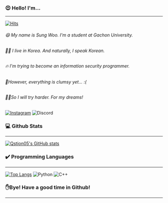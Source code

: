 ### 😍 Hello! I'm... 

------

[![Hits](https://hits.seeyoufarm.com/api/count/incr/badge.svg?url=https%3A%2F%2Fgithub.com%2FQstion05&count_bg=%23C0EB9F&title_bg=%23FB9494&icon=github.svg&icon_color=%23FFFFFF&title=Hit&edge_flat=false)](ttps://github.com/Qstion05)

###### :smile: My name is Sung Woo. I'm a student at Gachon University.

###### 🙍‍♂️ I live in Korea. And naturally, I speak Korean.

###### :fire: I'm trying to become an information security programmer.

###### 👶However, everything is clumsy yet... :(

###### 🙆‍♂️So I will try harder. For my dreams!

[![Instagram](https://img.shields.io/badge/Instagram-white?style=flat&logo=instagram&logoColor=&link=https://www.instagram.com/qstion_05/)](https://www.instagram.com/qstion_05/) ![Discord](https://img.shields.io/badge/Discord:%20YunSungWoo%233213-white?labelColor=white&style=flat&logo=discord&logoColor=5865f2&)


### 💻 Github Stats

------

[![Qstion05's GitHub stats](https://github-readme-stats.vercel.app/api?username=Qstion05&show_icons=true)](https://github.com/Qstion05)

### ✔️ Programming Languages

------

[![Top Langs](https://github-readme-stats.vercel.app/api/top-langs/?username=Qstion05&layout=compact)](https://github.com/Qstion05)
![Python](https://img.shields.io/badge/Python-%E2%98%85%E2%98%85%E2%98%85%E2%98%86%E2%98%86-A9F5E1?style=flat&logo=python&logoColor=yellow)       ![C++](https://img.shields.io/badge/C++-%E2%98%85%E2%98%86%E2%98%86%E2%98%86%E2%98%86-A9F5E1?style=flat&logo=Cplusplus&logoColor=blue)




### ✋Bye! Have a good time in Github!

------



